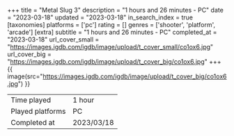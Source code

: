 +++
title = "Metal Slug 3"
description = "1 hours and 26 minutes - PC"
date = "2023-03-18"
updated = "2023-03-18"
in_search_index = true
[taxonomies]
platforms = ['pc']
rating = []
genres = ['shooter', 'platform', 'arcade']
[extra]
subtitle = "1 hours and 26 minutes - PC"
completed_at = "2023-03-18"
url_cover_small = "https://images.igdb.com/igdb/image/upload/t_cover_small/co1ox6.jpg"
url_cover_big = "https://images.igdb.com/igdb/image/upload/t_cover_big/co1ox6.jpg"
+++
{{ image(src="https://images.igdb.com/igdb/image/upload/t_cover_big/co1ox6.jpg") }}

|              |            |
| ------------ | ---------- |
| Time played  | 1 hour |
| Played platforms    | PC |
| Completed at | 2023/03/18 |


